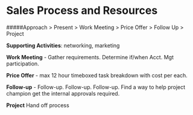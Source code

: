 # Sales Process and Resources

#####Approach > Present > Work Meeting > Price Offer > Follow Up > Project

**Supporting Activities**: networking, marketing




**Work Meeting** - Gather requirements. Determine if/when Acct. Mgt participation.
 
**Price Offer** - max 12 hour timeboxed task breakdown with cost per each.  

**Follow-up** - Follow-up. Follow-up. Follow-up. Find a way to help project champion get the internal approvals required.

**Project**  Hand off process
